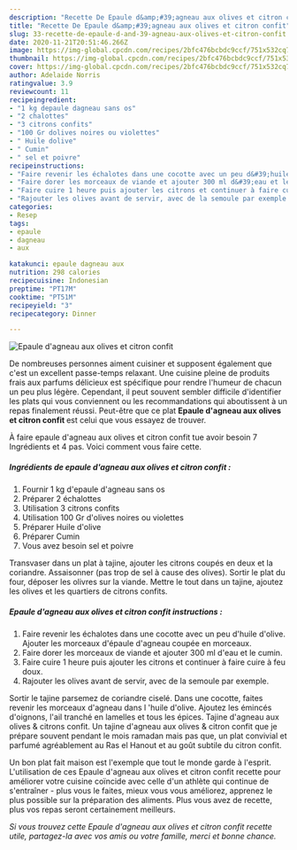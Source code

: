 ```yaml
---
description: "Recette De Epaule d&amp;#39;agneau aux olives et citron confit"
title: "Recette De Epaule d&amp;#39;agneau aux olives et citron confit"
slug: 33-recette-de-epaule-d-and-39-agneau-aux-olives-et-citron-confit
date: 2020-11-21T20:51:46.266Z
image: https://img-global.cpcdn.com/recipes/2bfc476bcbdc9ccf/751x532cq70/epaule-dagneau-aux-olives-et-citron-confit-photo-principale-de-la-recette.jpg
thumbnail: https://img-global.cpcdn.com/recipes/2bfc476bcbdc9ccf/751x532cq70/epaule-dagneau-aux-olives-et-citron-confit-photo-principale-de-la-recette.jpg
cover: https://img-global.cpcdn.com/recipes/2bfc476bcbdc9ccf/751x532cq70/epaule-dagneau-aux-olives-et-citron-confit-photo-principale-de-la-recette.jpg
author: Adelaide Norris
ratingvalue: 3.9
reviewcount: 11
recipeingredient:
- "1 kg depaule dagneau sans os"
- "2 chalottes"
- "3 citrons confits"
- "100 Gr dolives noires ou violettes"
- " Huile dolive"
- " Cumin"
- " sel et poivre"
recipeinstructions:
- "Faire revenir les échalotes dans une cocotte avec un peu d&#39;huile d&#39;olive. Ajouter les morceaux d&#39;épaule d&#39;agneau coupée en morceaux."
- "Faire dorer les morceaux de viande et ajouter 300 ml d&#39;eau et le cumin."
- "Faire cuire 1 heure puis ajouter les citrons et continuer à faire cuire à feu doux."
- "Rajouter les olives avant de servir, avec de la semoule par exemple."
categories:
- Resep
tags:
- epaule
- dagneau
- aux

katakunci: epaule dagneau aux 
nutrition: 298 calories
recipecuisine: Indonesian
preptime: "PT17M"
cooktime: "PT51M"
recipeyield: "3"
recipecategory: Dinner

---
```



![Epaule d&#39;agneau aux olives et citron confit](https://img-global.cpcdn.com/recipes/2bfc476bcbdc9ccf/751x532cq70/epaule-dagneau-aux-olives-et-citron-confit-photo-principale-de-la-recette.jpg)

De nombreuses personnes aiment cuisiner et supposent également que c'est un excellent passe-temps relaxant. Une cuisine pleine de produits frais aux parfums délicieux est spécifique pour rendre l'humeur de chacun un peu plus légère. Cependant, il peut souvent sembler difficile d'identifier les plats qui vous conviennent ou les recommandations qui aboutissent à un repas finalement réussi. Peut-être que ce plat <strong> Epaule d&#39;agneau aux olives et citron confit </strong> est celui que vous essayez de trouver.

<!--inarticleads1-->

À faire epaule d&#39;agneau aux olives et citron confit tue avoir besoin 7 Ingrédients et 4 pas. Voici comment vous faire cette.

##### Ingrédients de epaule d&#39;agneau aux olives et citron confit :

1. Fournir 1 kg d&#39;epaule d&#39;agneau sans os
1. Préparer 2 échalottes
1. Utilisation 3 citrons confits
1. Utilisation 100 Gr d&#39;olives noires ou violettes
1. Préparer  Huile d&#39;olive
1. Préparer  Cumin
1. Vous avez besoin  sel et poivre


Transvaser dans un plat à tajine, ajouter les citrons coupés en deux et la coriandre. Assaisonner (pas trop de sel à cause des olives). Sortir le plat du four, déposer les olivres sur la viande. Mettre le tout dans un tajine, ajoutez les olives et les quartiers de citrons confits. 

<!--inarticleads2-->

##### Epaule d&#39;agneau aux olives et citron confit instructions :

1. Faire revenir les échalotes dans une cocotte avec un peu d&#39;huile d&#39;olive. Ajouter les morceaux d&#39;épaule d&#39;agneau coupée en morceaux.
1. Faire dorer les morceaux de viande et ajouter 300 ml d&#39;eau et le cumin.
1. Faire cuire 1 heure puis ajouter les citrons et continuer à faire cuire à feu doux.
1. Rajouter les olives avant de servir, avec de la semoule par exemple.


Sortir le tajine parsemez de coriandre ciselé. Dans une cocotte, faites revenir les morceaux d&#39;agneau dans l &#39;huile d&#39;olive. Ajoutez les émincés d&#39;oignons, l&#39;ail tranché en lamelles et tous les épices. Tajine d&#39;agneau aux olives &amp; citrons confit. Un tajine d&#39;agneau aux olives &amp; citron confit que je prépare souvent pendant le mois ramadan mais pas que, un plat convivial et parfumé agréablement au Ras el Hanout et au goût subtile du citron confit. 

<!--inarticleads1-->

<p>
Un bon plat fait maison est l'exemple que tout le monde garde à l'esprit. L'utilisation de ces Epaule d&#39;agneau aux olives et citron confit recette pour améliorer votre cuisine coïncide avec celle d'un athlète qui continue de s'entraîner - plus vous le faites, mieux vous vous améliorez, apprenez le plus possible sur la préparation des aliments. Plus vous avez de recette, plus vos repas seront certainement meilleurs.
</p>

<p>
<i>Si vous trouvez cette Epaule d&#39;agneau aux olives et citron confit recette utile, partagez-la avec vos amis ou votre famille, merci et bonne chance.</i>
</p>
